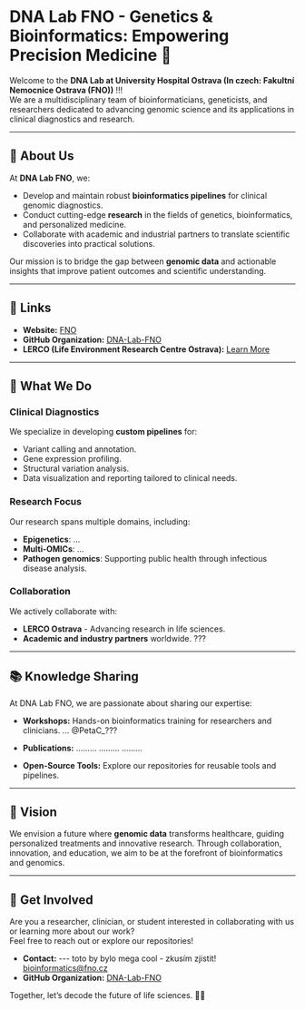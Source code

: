 # DNA Lab FNO - Genetics & Bioinformatics: Empowering Precision Medicine 🧬  

Welcome to the **DNA Lab at University Hospital Ostrava (In czech: Fakultní Nemocnice Ostrava (FNO))** !!!  
We are a multidisciplinary team of bioinformaticians, geneticists, and researchers dedicated to advancing genomic science and its applications in clinical diagnostics and research.  

---

## 🌟 About Us  

At **DNA Lab FNO**, we:  
- Develop and maintain robust **bioinformatics pipelines** for clinical genomic diagnostics.  
- Conduct cutting-edge **research** in the fields of genetics, bioinformatics, and personalized medicine.  
- Collaborate with academic and industrial partners to translate scientific discoveries into practical solutions.  

Our mission is to bridge the gap between **genomic data** and actionable insights that improve patient outcomes and scientific understanding.  

---

## 🔗 Links  

- **Website:** [FNO](https://www.fno.cz/)  
- **GitHub Organization:** [DNA-Lab-FNO](https://github.com/DNA-Lab-FNO)  
- **LERCO (Life Environment Research Centre Ostrava):** [Learn More](https://fajnova.cz/projekt/lerco/)  

---

## 🧬 What We Do  

### Clinical Diagnostics  
We specialize in developing **custom pipelines** for:  
- Variant calling and annotation.  
- Gene expression profiling.  
- Structural variation analysis.  
- Data visualization and reporting tailored to clinical needs.  

### Research Focus  
Our research spans multiple domains, including:  
- **Epigenetics**: ...
- **Multi-OMICs**: ... 
- **Pathogen genomics**: Supporting public health through infectious disease analysis.  

### Collaboration  
We actively collaborate with:  
- **LERCO Ostrava** - Advancing research in life sciences.  
- **Academic and industry partners** worldwide. ???

---

## 📚 Knowledge Sharing  

At DNA Lab FNO, we are passionate about sharing our expertise:  
- **Workshops:** Hands-on bioinformatics training for researchers and clinicians.   ... @PetaC_???
- **Publications:** 
   .........
   .........
   .........
    
- **Open-Source Tools:** Explore our repositories for reusable tools and pipelines.  

---

## 🚀 Vision  

We envision a future where **genomic data** transforms healthcare, guiding personalized treatments and innovative research. Through collaboration, innovation, and education, we aim to be at the forefront of bioinformatics and genomics.  

---

## 🤝 Get Involved  

Are you a researcher, clinician, or student interested in collaborating with us or learning more about our work?  
Feel free to reach out or explore our repositories!  

- **Contact:**  --- toto by bylo mega cool - zkusím zjistit! [bioinformatics@fno.cz](mailto:bioinformatics@fno.cz)  
- **GitHub Organization:** [DNA-Lab-FNO](https://github.com/DNA-Lab-FNO)  

Together, let’s decode the future of life sciences. 🧬✨  
